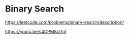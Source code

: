 # Binary Search

https://leetcode.com/problems/binary-search/description/

https://youtu.be/s4DPM8ct1pI